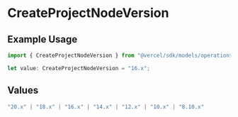 # CreateProjectNodeVersion

## Example Usage

```typescript
import { CreateProjectNodeVersion } from "@vercel/sdk/models/operations/createproject.js";

let value: CreateProjectNodeVersion = "16.x";
```

## Values

```typescript
"20.x" | "18.x" | "16.x" | "14.x" | "12.x" | "10.x" | "8.10.x"
```